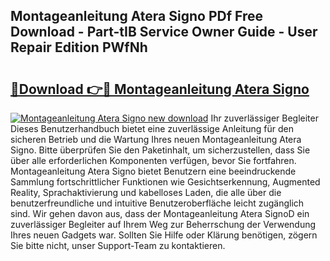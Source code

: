 ## Montageanleitung Atera Signo PDf Free Download - Part-tIB Service Owner Guide - User Repair Edition PWfNh

# <h2><a href="http://df7w5zt.blite.top/?on=Montageanleitung+Atera+Signo">🔗Download 👉🔴 Montageanleitung Atera Signo</a></h2>

[![Montageanleitung Atera Signo new download](https://i.imgur.com/lujVjoI.png)](http://df7w5zt.blite.top/?on=Montageanleitung+Atera+Signo)
Ihr zuverlässiger Begleiter Dieses Benutzerhandbuch bietet eine zuverlässige Anleitung für den sicheren Betrieb und die Wartung Ihres neuen Montageanleitung Atera Signo. Bitte überprüfen Sie den Paketinhalt, um sicherzustellen, dass Sie über alle erforderlichen Komponenten verfügen, bevor Sie fortfahren. Montageanleitung Atera Signo bietet Benutzern eine beeindruckende Sammlung fortschrittlicher Funktionen wie Gesichtserkennung, Augmented Reality, Sprachaktivierung und kabelloses Laden, die alle über die benutzerfreundliche und intuitive Benutzeroberfläche leicht zugänglich sind. Wir gehen davon aus, dass der Montageanleitung Atera SignoD ein zuverlässiger Begleiter auf Ihrem Weg zur Beherrschung der Verwendung Ihres neuen Gadgets war. Sollten Sie Hilfe oder Klärung benötigen, zögern Sie bitte nicht, unser Support-Team zu kontaktieren.
